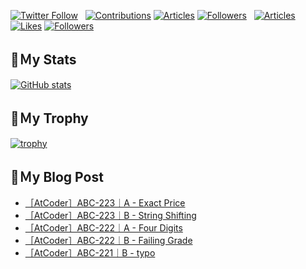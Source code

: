 [![Twitter Follow](https://img.shields.io/twitter/follow/hyperdb?label=twitter&logo=twitter&style=plastic)](https://twitter.com/hyperdb)
&nbsp;
[![Contributions](https://badgen.org/img/qiita/hyperdb/contributions?style=plastic)](https://qiita.com/hyperdb)
[![Articles](https://badgen.org/img/qiita/hyperdb/articles?style=plastic)](https://qiita.com/hyperdb)
[![Followers](https://badgen.org/img/qiita/hyperdb/followers?style=plastic)](https://qiita.com/hyperdb)
&nbsp;
[![Articles](https://badgen.org/img/zenn/hyperdb/articles)](https://zenn.dev/hyperdb)
[![Likes](https://badgen.org/img/zenn/hyperdb/likes?style=plastic)](https://zenn.dev/hyperdb)
[![Followers](https://badgen.org/img/zenn/hyperdb/followers?style=plastic)](https://zenn.dev/hyperdb)

## 🔖Ｍy Stats

[![GitHub stats](https://github-readme-stats-eight-theta.vercel.app/api?username=hyperdb&theme=radical&count_private=true&show_icons=true)](https://github.com/anuraghazra/github-readme-stats)

## 🔖Ｍy Trophy

[![trophy](https://github-profile-trophy.vercel.app/?username=hyperdb&theme=onedark)](https://github.com/ryo-ma/github-profile-trophy)

## 🔖Ｍy Blog Post

<!-- BLOG-POST-LIST:START -->
- [［AtCoder］ABC-223｜A - Exact Price](https://zenn.dev/hyperdb/articles/c49158fcdeaee2)
- [［AtCoder］ABC-223｜B - String Shifting](https://zenn.dev/hyperdb/articles/3342a2028ee5aa)
- [［AtCoder］ABC-222｜A - Four Digits](https://zenn.dev/hyperdb/articles/c6be983556aaae)
- [［AtCoder］ABC-222｜B - Failing Grade](https://zenn.dev/hyperdb/articles/40f6ebd0104bcc)
- [［AtCoder］ABC-221｜B - typo](https://zenn.dev/hyperdb/articles/f70c0091460393)
<!-- BLOG-POST-LIST:END -->
